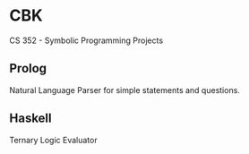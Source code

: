 # CBK
CS 352 - Symbolic Programming Projects

## Prolog
Natural Language Parser for simple statements and questions.

## Haskell
Ternary Logic Evaluator